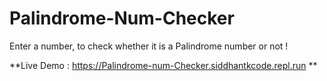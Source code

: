 # Palindrome-Num-Checker
Enter a number, to check whether it is a Palindrome number or not ! 

**Live Demo : https://Palindrome-num-Checker.siddhantkcode.repl.run **
